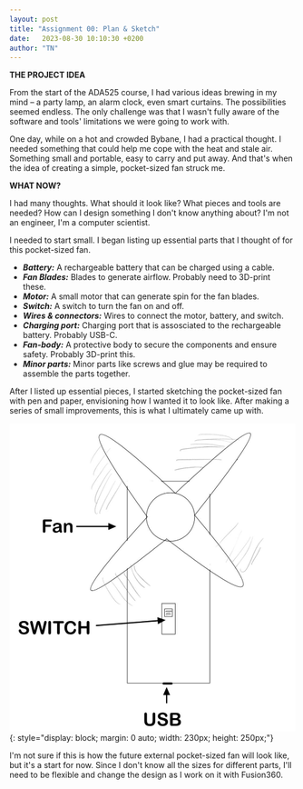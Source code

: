 ```yaml
---
layout: post
title: "Assignment 00: Plan & Sketch"
date:   2023-08-30 10:10:30 +0200
author: "TN"
---
```


**THE PROJECT IDEA**

From the start of the ADA525 course, I had various ideas brewing in my mind – a party lamp, an alarm clock, even smart curtains. The possibilities seemed endless. The only challenge was that I wasn't fully aware of the software and tools' limitations we were going to work with.

One day, while on a hot and crowded Bybane, I had a practical thought. I needed something that could help me cope with the heat and stale air. Something small and portable, easy to carry and put away. And that's when the idea of creating a simple, pocket-sized fan struck me.

**WHAT NOW?**

I had many thoughts. What should it look like? What pieces and tools are needed? How can I design something I don't know anything about? I'm not an engineer, I'm a computer scientist.

I needed to start small. I began listing up essential parts that I thought of for this pocket-sized fan. 
- ***Battery:*** A rechargeable battery that can be charged using a cable.
- ***Fan Blades:*** Blades to generate airflow. Probably need to 3D-print these.
- ***Motor:*** A small motor that can generate spin for the fan blades.
- ***Switch:*** A switch to turn the fan on and off.
- ***Wires & connectors:*** Wires to connect the motor, battery, and switch.
- ***Charging port:*** Charging port that is assosciated to the rechargeable battery. Probably USB-C.
- ***Fan-body:*** A protective body to secure the components and ensure safety. Probably 3D-print this.
- ***Minor parts:*** Minor parts like screws and glue may be required to assemble the parts together.

After I listed up essential pieces, I started sketching the pocket-sized fan with pen and paper, envisioning how I wanted it to look like. After making a series of small improvements, this is what I ultimately came up with.

![sketch](/files/sketch.jpg){: style="display: block; margin: 0 auto; width: 230px; height: 250px;"}


I'm not sure if this is how the future external pocket-sized fan will look like, but it's a start for now. Since I don't know all the sizes for different parts, I'll need to be flexible and change the design as I work on it with Fusion360.
